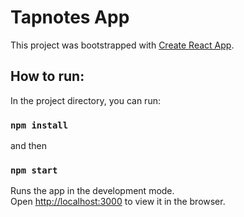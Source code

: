 # Tapnotes App

This project was bootstrapped with [Create React App](https://github.com/facebook/create-react-app).

## How to run:

In the project directory, you can run:

### `npm install`
and then
### `npm start`

Runs the app in the development mode.\
Open [http://localhost:3000](http://localhost:3000) to view it in the browser.

